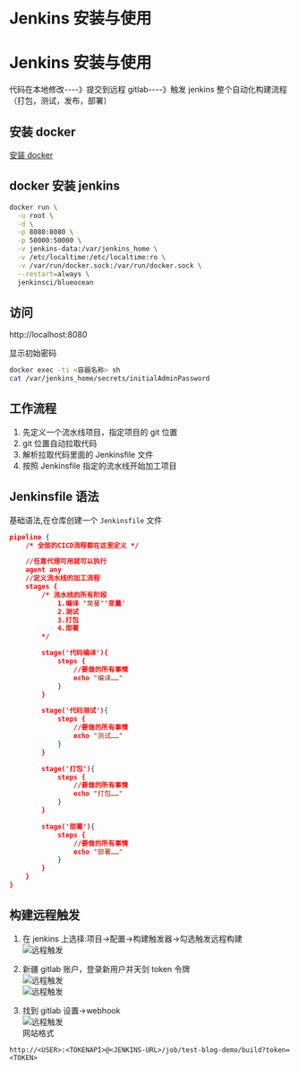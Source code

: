 # Jenkins 安装与使用


# Jenkins 安装与使用

代码在本地修改----》提交到远程 gitlab----》触发 jenkins 整个自动化构建流程（打包，测试，发布，部署）

## 安装 docker

[安装 docker](https://test.jobcher.com/docker/)

## docker 安装 jenkins

```sh
docker run \
  -u root \
  -d \
  -p 8080:8080 \
  -p 50000:50000 \
  -v jenkins-data:/var/jenkins_home \
  -v /etc/localtime:/etc/localtime:ro \
  -v /var/run/docker.sock:/var/run/docker.sock \
  --restart=always \
  jenkinsci/blueocean
```

## 访问

http://localhost:8080

显示初始密码

```sh
docker exec -ti <容器名称> sh
cat /var/jenkins_home/secrets/initialAdminPassword
```

## 工作流程

1. 先定义一个流水线项目，指定项目的 git 位置
2. git 位置自动拉取代码
3. 解析拉取代码里面的 Jenkinsfile 文件
4. 按照 Jenkinsfile 指定的流水线开始加工项目

## Jenkinsfile 语法

基础语法,在仓库创建一个 `Jenkinsfile` 文件

```json
pipeline {
    /* 全部的CICD流程都在这里定义 */

    //任意代理可用就可以执行
    agent any
    //定义流水线的加工流程
    stages {
        /* 流水线的所有阶段
            1.编译 "常量"'变量'
            2.测试
            3.打包
            4.部署
        */

        stage('代码编译'){
            steps {
                //要做的所有事情
                echo "编译……"
            }
        }

        stage('代码测试'){
            steps {
                //要做的所有事情
                echo "测试……"
            }
        }

        stage('打包'){
            steps {
                //要做的所有事情
                echo "打包……"
            }
        }

        stage('部署'){
            steps {
                //要做的所有事情
                echo "部署……"
            }
        }
    }
}
```

## 构建远程触发

1. 在 jenkins 上选择:项目->配置->构建触发器->勾选触发远程构建  
   ![远程触发](/images/jenkins.png)

2. 新疆 gitlab 账户，登录新用户并天剑 token 令牌  
   ![远程触发](/images/jenkins1.png)  
   ![远程触发](/images/jenkins2.png)

3. 找到 gitlab 设置->webhook  
   ![远程触发](/images/jenkins3.png)  
   网站格式

```url
http://<USER>:<TOKENAPI>@<JENKINS-URL>/job/test-blog-demo/build?token=<TOKEN>
```

